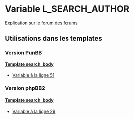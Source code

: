# Variable L_SEARCH_AUTHOR
[Explication sur le forum des forums](http://forum.forumactif.com/t294113-listing-des-variables#L_SEARCH_AUTHOR)
## Utilisations dans les templates
### Version PunBB
#### [Template search_body](punbb/search_body.md)
* [Variable à la ligne 51](../punbb/search_body.tpl#L51)
### Version phpBB2
#### [Template search_body](subsilver/search_body.md)
* [Variable à la ligne 29](../subsilver/search_body.tpl#L29)